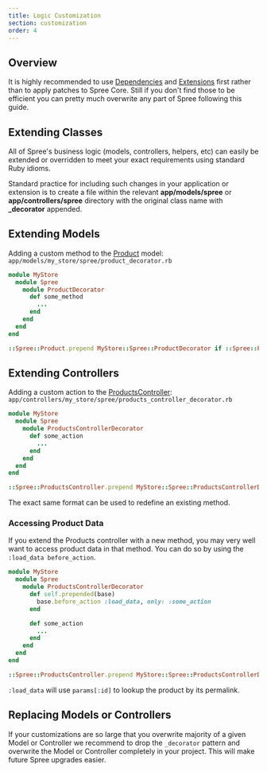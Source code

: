```yaml
---
title: Logic Customization
section: customization
order: 4
---
```


## Overview

It is highly recommended to use [Dependencies](/developer/customization/dependencies.html) and [Extensions](/developer/customization/extensions.html) first rather than to apply patches to Spree Core. Still if you don't find those to be efficient you can pretty much overwrite any part of Spree following this guide.

## Extending Classes

All of Spree's business logic (models, controllers, helpers, etc) can
easily be extended or overridden to meet your exact requirements using
standard Ruby idioms.

Standard practice for including such changes in your application or
extension is to create a file within the relevant **app/models/spree** or
**app/controllers/spree** directory with the original class name with
**\_decorator** appended.

## Extending Models

Adding a custom method to the [Product](https://github.com/spree/spree/blob/master/core/app/models/spree/product.rb) model:
`app/models/my_store/spree/product_decorator.rb`

```ruby
module MyStore
  module Spree
    module ProductDecorator
      def some_method
        ...
      end
    end
  end
end

::Spree::Product.prepend MyStore::Spree::ProductDecorator if ::Spree::Product.included_modules.exclude?(MyStore::Spree::ProductDecorator)
```

## Extending Controllers

Adding a custom action to the [ProductsController](https://github.com/spree/spree/blob/master/frontend/app/controllers/spree/products_controller.rb):
`app/controllers/my_store/spree/products_controller_decorator.rb`

```ruby
module MyStore
  module Spree
    module ProductsControllerDecorator
      def some_action
        ...
      end
    end
  end
end

::Spree::ProductsController.prepend MyStore::Spree::ProductsControllerDecorator if ::Spree::ProductsController.included_modules.exclude?(MyStore::Spree::ProductsControllerDecorator)
```

The exact same format can be used to redefine an existing method.

### Accessing Product Data

If you extend the Products controller with a new method, you may very
well want to access product data in that method. You can do so by using
the `:load_data before_action`.

```ruby
module MyStore
  module Spree
    module ProductsControllerDecorator
      def self.prepended(base)
        base.before_action :load_data, only: :some_action
      end

      def some_action
        ...
      end
    end
  end
end

::Spree::ProductsController.prepend MyStore::Spree::ProductsControllerDecorator if ::Spree::ProductsController.included_modules.exclude?(MyStore::Spree::ProductsControllerDecorator)
```

`:load_data` will use `params[:id]` to lookup the product by its permalink.

## Replacing Models or Controllers

If your customizations are so large that you overwrite majority of a given Model or Controller we recommend to drop the `_decorator` pattern and overwrite the Model or Controller completely in your project. This will make future Spree upgrades easier.
